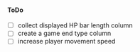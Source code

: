 #### ToDo

- [ ] collect displayed HP bar length column
- [ ] create a game end type column
- [ ] increase player movement speed
